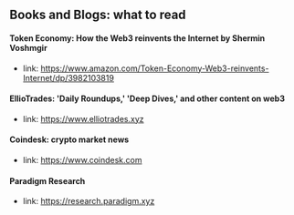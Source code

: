 ## Books and Blogs: what to read

#### Token Economy: How the Web3 reinvents the Internet by Shermin Voshmgir
* link: https://www.amazon.com/Token-Economy-Web3-reinvents-Internet/dp/3982103819

#### EllioTrades: 'Daily Roundups,' 'Deep Dives,' and other content on web3
* link: https://www.elliotrades.xyz

#### Coindesk: crypto market news
* link: https://www.coindesk.com

#### Paradigm Research
* link: https://research.paradigm.xyz
